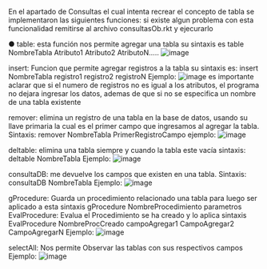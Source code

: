 En el apartado de Consultas el cual intenta recrear el concepto de tabla se implementaron las
siguientes funciones:
 si existe algun problema con esta funcionalidad
remitirse al archivo consultasOb.rkt y ejecurarlo

● table: esta función nos permite agregar una tabla
su sintaxis es table NombreTabla Atributo1 Atributo2 AtributoN…..
![image](https://github.com/johanmanuelle/own_sql_language/assets/728012/67839c4e-0b8b-4ed8-8251-ff87c653c207)

insert: Funcion que permite agregar registros a la tabla su sintaxis es: insert NombreTabla
registro1 registro2 registroN
Ejemplo:
![image](https://github.com/johanmanuelle/own_sql_language/assets/728012/764b29fc-a848-472d-b81c-0ef0fa8aa752)
es importante aclarar que si el numero de registros no es igual a los atributos, el programa no
dejara ingresar los datos, ademas de que si no se especifica un nombre de una tabla existente

remover: elimina un registro de una tabla en la base de datos, usando su llave primaria la
cual es el primer campo que ingresamos al agregar la tabla. Sintaxis: remover
NombreTabla PrimerRegistroCampo
ejemplo:
![image](https://github.com/johanmanuelle/own_sql_language/assets/728012/c2860c37-ffbb-4655-bca8-c714e393b4f1)

deltable: elimina una tabla siempre y cuando la tabla este vacía sintaxis: deltable
NombreTabla
Ejemplo:
![image](https://github.com/johanmanuelle/own_sql_language/assets/728012/dd4c39f8-409d-45ea-b4a0-4a4232681b8e)

consultaDB: me devuelve los campos que existen en una tabla. Sintaxis: consultaDB
NombreTabla
Ejemplo:
![image](https://github.com/johanmanuelle/own_sql_language/assets/728012/e2140890-3364-4df7-a0c2-17c964918de7)

gProcedure: Guarda un procedimiento relacionado una tabla para luego ser aplicado a
esta sintaxis gProcedure NombreProcedimiento parametros
EvalProcedure: Evalua el Procedimiento se ha creado y lo aplica sintaxis EvalProcedure
NombreProcCreado campoAgregar1 CampoAgregar2 CampoAgregarN
Ejemplo:
![image](https://github.com/johanmanuelle/own_sql_language/assets/728012/bcb6dd5a-bc34-4e25-b137-24acc33ff6a8)

selectAll: Nos permite Observar las tablas con sus respectivos campos
Ejemplo:
![image](https://github.com/johanmanuelle/own_sql_language/assets/728012/01935df4-a958-4b64-8a3b-c8e58b5930b1)




















